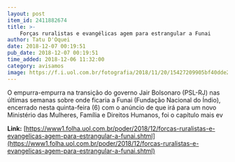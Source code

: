 ```yaml
---
layout: post
item_id: 2411882674
title: >-
    Forças ruralistas e evangélicas agem para estrangular a Funai
author: Tatu D'Oquei
date: 2018-12-07 00:19:51
pub_date: 2018-12-07 00:19:51
time_added: 2018-12-06 11:32:00
category: avisamos
image: https://f.i.uol.com.br/fotografia/2018/11/20/15427209905bf40dde23028_1542720990_3x2_rt.jpg
---
```


O empurra-empurra na transição do governo Jair Bolsonaro (PSL-RJ) nas últimas semanas sobre onde ficaria a Funai (Fundação Nacional do Índio), encerrado nesta quinta-feira (6) com o anúncio de que irá para um novo Ministério das Mulheres, Família e Direitos Humanos, foi o capítulo mais ev

**Link:** [https://www1.folha.uol.com.br/poder/2018/12/forcas-ruralistas-e-evangelicas-agem-para-estrangular-a-funai.shtml](https://www1.folha.uol.com.br/poder/2018/12/forcas-ruralistas-e-evangelicas-agem-para-estrangular-a-funai.shtml)

